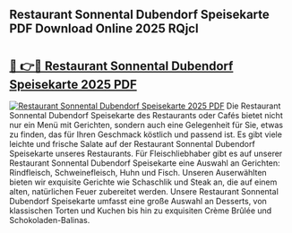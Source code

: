 ## Restaurant Sonnental Dubendorf Speisekarte PDF Download Online 2025 RQjcl

# <h2><a href="http://gc8rf7.nevu.top/?p=Restaurant+Sonnental+Dubendorf+Speisekarte">🔗 👉🔴 Restaurant Sonnental Dubendorf Speisekarte 2025 PDF</a></h2>

[![Restaurant Sonnental Dubendorf Speisekarte 2025 PDF](https://i.imgur.com/dBaPXMq.png)](http://gc8rf7.nevu.top/?p=Restaurant+Sonnental+Dubendorf+Speisekarte)
Die Restaurant Sonnental Dubendorf Speisekarte des Restaurants oder Cafés bietet nicht nur ein Menü mit Gerichten, sondern auch eine Gelegenheit für Sie, etwas zu finden, das für Ihren Geschmack köstlich und passend ist. Es gibt viele leichte und frische Salate auf der Restaurant Sonnental Dubendorf Speisekarte unseres Restaurants. Für Fleischliebhaber gibt es auf unserer Restaurant Sonnental Dubendorf Speisekarte eine Auswahl an Gerichten: Rindfleisch, Schweinefleisch, Huhn und Fisch. Unseren Auserwählten bieten wir exquisite Gerichte wie Schaschlik und Steak an, die auf einem alten, natürlichen Feuer zubereitet werden. Unsere Restaurant Sonnental Dubendorf Speisekarte umfasst eine große Auswahl an Desserts, von klassischen Torten und Kuchen bis hin zu exquisiten Crème Brûlée und Schokoladen-Balinas.
